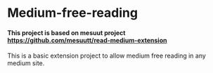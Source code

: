 # Medium-free-reading
#### This project is based on mesuut project https://github.com/mesuutt/read-medium-extension
This is a basic extension project to allow medium free reading in any medium site.
